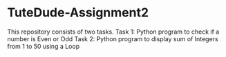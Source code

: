 # TuteDude-Assignment2
This repository consists of two tasks. 
Task 1: Python program to check if a number is Even or Odd
Task 2: Python program to display sum of Integers from 1 to 50 using a Loop
